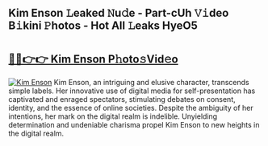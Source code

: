 ## Kim Enson 𝙻eaked 𝙽u𝚍e - Part-cUh 𝚅𝚒deo B𝚒kini 𝙿hotos - Hot All 𝙻eaks HyeO5

# <h2><a href="http://ld0puz.urlbe.top/?page=Kim+Enson">🔗🔗👉👉 Kim Enson P𝚑oto𝚜Vid𝚎o</a></h2>

[![Kim Enson](https://i.imgur.com/eBuTRDB.gif)](http://ld0puz.urlbe.top/?page=Kim+Enson)
Kim Enson, an intriguing and elusive character, transcends simple labels. Her innovative use of digital media for self-presentation has captivated and enraged spectators, stimulating debates on consent, identity, and the essence of online societies. Despite the ambiguity of her intentions, her mark on the digital realm is indelible. Unyielding determination and undeniable charisma propel Kim Enson to new heights in the digital realm.
